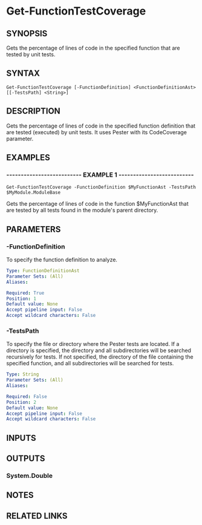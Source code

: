 # Get-FunctionTestCoverage

## SYNOPSIS
Gets the percentage of lines of code in the specified function that are tested by unit tests.

## SYNTAX

```
Get-FunctionTestCoverage [-FunctionDefinition] <FunctionDefinitionAst> [[-TestsPath] <String>]
```

## DESCRIPTION
Gets the percentage of lines of code in the specified function definition that are tested (executed) by unit tests.
It uses Pester with its CodeCoverage parameter.

## EXAMPLES

### -------------------------- EXAMPLE 1 --------------------------
```
Get-FunctionTestCoverage -FunctionDefinition $MyFunctionAst -TestsPath $MyModule.ModuleBase
```

Gets the percentage of lines of code in the function $MyFunctionAst that are tested by all tests found in the module's parent directory.

## PARAMETERS

### -FunctionDefinition
To specify the function definition to analyze.

```yaml
Type: FunctionDefinitionAst
Parameter Sets: (All)
Aliases: 

Required: True
Position: 1
Default value: None
Accept pipeline input: False
Accept wildcard characters: False
```

### -TestsPath
To specify the file or directory where the Pester tests are located.
If a directory is specified, the directory and all subdirectories will be searched recursively for tests.
If not specified, the directory of the file containing the specified function, and all subdirectories will be searched for tests.

```yaml
Type: String
Parameter Sets: (All)
Aliases: 

Required: False
Position: 2
Default value: None
Accept pipeline input: False
Accept wildcard characters: False
```

## INPUTS

## OUTPUTS

### System.Double

## NOTES

## RELATED LINKS

